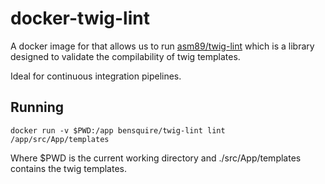 # docker-twig-lint

A docker image for that allows us to run [asm89/twig-lint](https://github.com/asm89/twig-lint) which is a library designed to validate the compilability of twig templates.

Ideal for continuous integration pipelines.


## Running

    docker run -v $PWD:/app bensquire/twig-lint lint /app/src/App/templates
    
Where $PWD is the current working directory and ./src/App/templates contains the twig templates.
